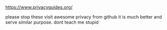 
https://www.privacyguides.org/

please stop these visit awesome privacy from github it is much better and serve similar purpose.
dont teach me stupid
